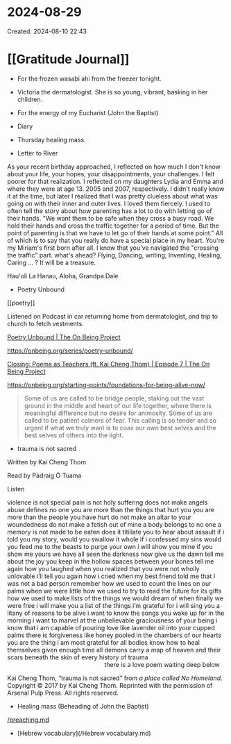# 2024-08-29
Created: 2024-08-10 22:43

# [[Gratitude Journal]] 

- For the frozen wasabi ahi from the freezer tonight. 
- Victoria the dermatologist. She is so young, vibrant, basking in her children.
- For the energy of my Eucharist (John the Baptist)


- Diary 

- Thursday healing mass. 

- Letter to River

As your recent birthday approached, I reflected on how much I don't know about your life, your hopes, your disappointments, your challenges. I felt poorer for that realization. I reflected on my daughters Lydia and Emma and where they were at age 13. 2005 and 2007, respectively. I didn't really know it at the time, but later I realized that I was pretty clueless about what was going on with their inner and outer lives. I loved them fiercely. I used to often tell the story about how parenting has a lot to do with letting go of their hands. "We want them to be safe when they cross a busy road. We hold their hands and cross the traffic together for a period of time. But the point of parenting is that we have to let go of their hands at some point." All of which is to say that you really do have a special place in my heart. You're my Miriam's first born after all. I know that you've navigated the "crossing the traffic" part. what's ahead? Flying, Dancing, writing, Inventing, Healing, Caring … ? It will be a treasure. 

Hau'oli La Hanau,
Aloha,
Grandpa Dale

- Poetry Unbound

[[poetry]] 

Listened on Podcast in car returning home from dermatologist, and trip to church to fetch vestments.

[Poetry Unbound | The On Being Project](https://onbeing.org/series/poetry-unbound/ "Poetry Unbound | The On Being Project")

https://onbeing.org/series/poetry-unbound/

[Closing: Poems as Teachers (ft. Kai Cheng Thom) | Episode 7 | The On Being Project](https://onbeing.org/programs/closing-poems-as-teachers-ft-kai-cheng-thom-episode-7/ "Closing: Poems as Teachers (ft. Kai Cheng Thom) | Episode 7 | The On Being Project")

https://onbeing.org/starting-points/foundations-for-being-alive-now/

> Some of us are called to be bridge people, staking out the vast ground in the middle and heart of our life together, where there is meaningful difference but no desire for animosity. Some of us are called to be patient calmers of fear. This calling is so tender and so urgent if what we truly want is to coax our own best selves and the best selves of others into the light.

- trauma is not sacred

Written by Kai Cheng Thom

Read by Pádraig Ó Tuama

Listen

violence is not special pain is not holy suffering does not make angels abuse defines no one you are more than the things that hurt you you are more than the people you have hurt do not make an altar to your woundedness do not make a fetish out of mine a body belongs to no one a memory is not made to be eaten does it titillate you to hear about assault if i told you my story, would you swallow it whole if i confessed my sins would you feed me to the beasts to purge your own i will show you mine if you show me yours we have all seen the darkness now give us the dawn tell me about the joy you keep in the hollow spaces between your bones tell me again how you laughed when you realized that you were not wholly unlovable i’ll tell you again how i cried when my best friend told me that I was not a bad person remember how we used to count the lines on our palms when we were little how we used to try to read the future for its gifts how we used to make lists of the things we would dream of when finally we were free i will make you a list of the things i’m grateful for i will sing you a litany of reasons to be alive i want to know the songs you wake up for in the morning i want to marvel at the unbelievable graciousness of your being i know that i am capable of pouring love like lavender oil into your cupped palms there is forgiveness like honey pooled in the chambers of our hearts you are the thing i am most grateful for all bodies know how to heal themselves given enough time all demons carry a map of heaven and their scars beneath the skin of every history of trauma  
                there is a love poem waiting deep below

Kai Cheng Thom, “trauma is not sacred” from _a place called No Homeland_. Copyright © 2017 by Kai Cheng Thom. Reprinted with the permission of Arsenal Pulp Press. All rights reserved.
- Healing mass (Beheading of John the Baptist)

[/preaching.md](/preaching.md)

- [Hebrew vocabulary](/Hebrew vocabulary.md)

